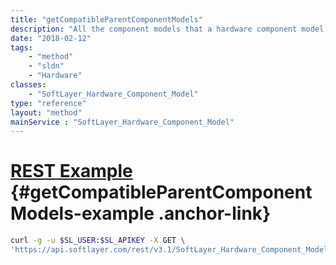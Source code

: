 ```yaml
---
title: "getCompatibleParentComponentModels"
description: "All the component models that a hardware component model is compatible with."
date: "2018-02-12"
tags:
    - "method"
    - "sldn"
    - "Hardware"
classes:
    - "SoftLayer_Hardware_Component_Model"
type: "reference"
layout: "method"
mainService : "SoftLayer_Hardware_Component_Model"
---
```


# [REST Example](#getCompatibleParentComponentModels-example) <a href="/article/rest/"><i class="fas fa-question"></i></a> {#getCompatibleParentComponentModels-example .anchor-link} 
```bash
curl -g -u $SL_USER:$SL_APIKEY -X GET \
'https://api.softlayer.com/rest/v3.1/SoftLayer_Hardware_Component_Model/{SoftLayer_Hardware_Component_ModelID}/getCompatibleParentComponentModels'
```
